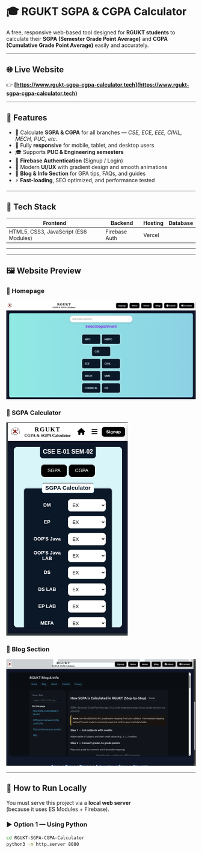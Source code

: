 # 🎓 RGUKT SGPA & CGPA Calculator

A free, responsive web-based tool designed for **RGUKT students** to calculate their **SGPA (Semester Grade Point Average)** and **CGPA (Cumulative Grade Point Average)** easily and accurately.

---

## 🌐 Live Website
👉 **[https://www.rgukt-sgpa-cgpa-calculator.tech](https://www.rgukt-sgpa-cgpa-calculator.tech)**

---


## 🚀 Features

- 🧮 Calculate **SGPA & CGPA** for all branches — *CSE, ECE, EEE, CIVIL, MECH, PUC, etc.*
- 📱 Fully **responsive** for mobile, tablet, and desktop users
- 🎓 Supports **PUC & Engineering semesters**
- 🔐 **Firebase Authentication** (Signup / Login)
- 🌙 Modern **UI/UX** with gradient design and smooth animations
- 📰 **Blog & Info Section** for GPA tips, FAQs, and guides
- ⚡ **Fast-loading**, SEO optimized, and performance tested

---

## 🧩 Tech Stack

| Frontend | Backend | Hosting | Database |
|-----------|----------|----------|-----------|
| HTML5, CSS3, JavaScript (ES6 Modules) | Firebase Auth | Vercel | 

---


---

## 🖼️ Website Preview

### 🌟 Homepage  
![Homepage Screenshot](home-preview.png)

### 🧮 SGPA Calculator  
![SGPA Calculator](sgpa-calculator.png)

### 📰 Blog Section  
![Blog Section](blog-section.png)

---

## 🧠 How to Run Locally

You must serve this project via a **local web server**  
(because it uses ES Modules + Firebase).

### ▶️ Option 1 — Using Python
```bash
cd RGUKT-SGPA-CGPA-Calculator
python3 -m http.server 8080


